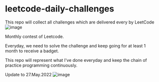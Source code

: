 # leetcode-daily-challenges
This repo will collect all challenges which are delivered every by LeetCode
![image](https://user-images.githubusercontent.com/5858494/163086042-a1e02641-ad35-406b-b2ea-feaad0a32ef6.png)

Monthly contest of Leetcode. 

Everyday, we need to solve the challenge and keep going for at least 1 month to receive a badget. 

This repo will represent what I've done everyday and keep the chain of practice programming continuously.

Update to 27.May.2022
![image](https://user-images.githubusercontent.com/5858494/170618211-11259501-ce3a-4535-a917-0a2a2fcb85a7.png)
